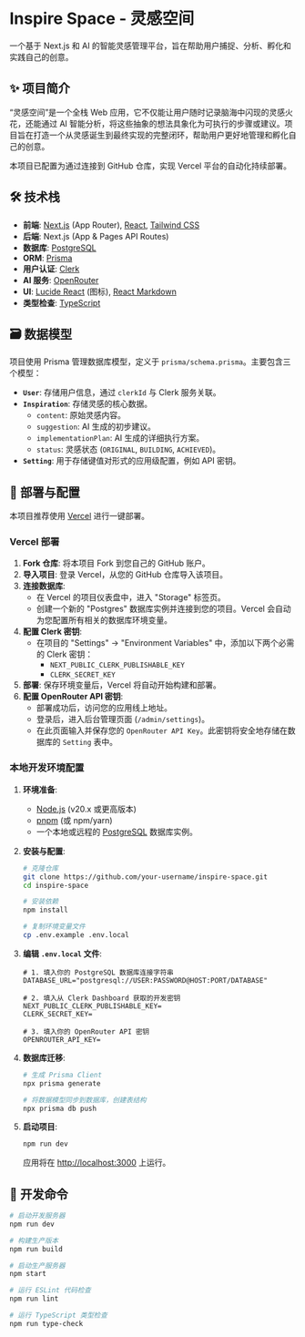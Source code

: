 # Inspire Space - 灵感空间

一个基于 Next.js 和 AI 的智能灵感管理平台，旨在帮助用户捕捉、分析、孵化和实践自己的创意。

## ✨ 项目简介

“灵感空间”是一个全栈 Web 应用，它不仅能让用户随时记录脑海中闪现的灵感火花，还能通过 AI 智能分析，将这些抽象的想法具象化为可执行的步骤或建议。项目旨在打造一个从灵感诞生到最终实现的完整闭环，帮助用户更好地管理和孵化自己的创意。

本项目已配置为通过连接到 GitHub 仓库，实现 Vercel 平台的自动化持续部署。

## 🛠️ 技术栈

- **前端**: [Next.js](https://nextjs.org/) (App Router), [React](https://react.dev/), [Tailwind CSS](https://tailwindcss.com/)
- **后端**: Next.js (App & Pages API Routes)
- **数据库**: [PostgreSQL](https://www.postgresql.org/)
- **ORM**: [Prisma](https://www.prisma.io/)
- **用户认证**: [Clerk](https://clerk.com/)
- **AI 服务**: [OpenRouter](https://openrouter.ai/)
- **UI**: [Lucide React](https://lucide.dev/guide/packages/lucide-react) (图标), [React Markdown](https://github.com/remarkjs/react-markdown)
- **类型检查**: [TypeScript](https://www.typescriptlang.org/)

## 🗃️ 数据模型

项目使用 Prisma 管理数据库模型，定义于 `prisma/schema.prisma`。主要包含三个模型：

-   **`User`**: 存储用户信息，通过 `clerkId` 与 Clerk 服务关联。
-   **`Inspiration`**: 存储灵感的核心数据。
    -   `content`: 原始灵感内容。
    -   `suggestion`: AI 生成的初步建议。
    -   `implementationPlan`: AI 生成的详细执行方案。
    -   `status`: 灵感状态 (`ORIGINAL`, `BUILDING`, `ACHIEVED`)。
-   **`Setting`**: 用于存储键值对形式的应用级配置，例如 API 密钥。

## 🚀 部署与配置

本项目推荐使用 [Vercel](https://vercel.com/) 进行一键部署。

### Vercel 部署

1.  **Fork 仓库**: 将本项目 Fork 到您自己的 GitHub 账户。
2.  **导入项目**: 登录 Vercel，从您的 GitHub 仓库导入该项目。
3.  **连接数据库**:
    *   在 Vercel 的项目仪表盘中，进入 "Storage" 标签页。
    *   创建一个新的 "Postgres" 数据库实例并连接到您的项目。Vercel 会自动为您配置所有相关的数据库环境变量。
4.  **配置 Clerk 密钥**:
    *   在项目的 "Settings" -> "Environment Variables" 中，添加以下两个必需的 Clerk 密钥：
        *   `NEXT_PUBLIC_CLERK_PUBLISHABLE_KEY`
        *   `CLERK_SECRET_KEY`
5.  **部署**: 保存环境变量后，Vercel 将自动开始构建和部署。
6.  **配置 OpenRouter API 密钥**:
    *   部署成功后，访问您的应用线上地址。
    *   登录后，进入后台管理页面 (`/admin/settings`)。
    *   在此页面输入并保存您的 `OpenRouter API Key`。此密钥将安全地存储在数据库的 `Setting` 表中。

### 本地开发环境配置

1.  **环境准备**:
    *   [Node.js](https://nodejs.org/en) (v20.x 或更高版本)
    *   [pnpm](https://pnpm.io/installation) (或 npm/yarn)
    *   一个本地或远程的 [PostgreSQL](https://www.postgresql.org/download/) 数据库实例。

2.  **安装与配置**:
    ```bash
    # 克隆仓库
    git clone https://github.com/your-username/inspire-space.git
    cd inspire-space

    # 安装依赖
    npm install

    # 复制环境变量文件
    cp .env.example .env.local
    ```

3.  **编辑 `.env.local` 文件**:
    ```env
    # 1. 填入你的 PostgreSQL 数据库连接字符串
    DATABASE_URL="postgresql://USER:PASSWORD@HOST:PORT/DATABASE"

    # 2. 填入从 Clerk Dashboard 获取的开发密钥
    NEXT_PUBLIC_CLERK_PUBLISHABLE_KEY=
    CLERK_SECRET_KEY=

    # 3. 填入你的 OpenRouter API 密钥
    OPENROUTER_API_KEY=
    ```

4.  **数据库迁移**:
    ```bash
    # 生成 Prisma Client
    npx prisma generate

    # 将数据模型同步到数据库，创建表结构
    npx prisma db push
    ```

5.  **启动项目**:
    ```bash
    npm run dev
    ```
    应用将在 [http://localhost:3000](http://localhost:3000) 上运行。

## 🔧 开发命令

```bash
# 启动开发服务器
npm run dev

# 构建生产版本
npm run build

# 启动生产服务器
npm start

# 运行 ESLint 代码检查
npm run lint

# 运行 TypeScript 类型检查
npm run type-check
```